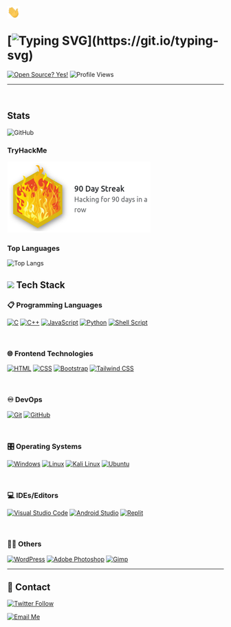 # <p> <img src="https://raw.githubusercontent.com/ABSphreak/ABSphreak/master/gifs/Hi.gif" width="30px"></p> [![Typing SVG](https://readme-typing-svg.herokuapp.com?font=Ubuntu&size=40&duration=1700&pause=2500&color=F7103D&random=false&width=800&height=200&lines=Faded+Here!;Front-End+Developer+%26+Ethical+Hacker+%F0%9F%A5%B7;Coding+for+creativity%2C+hacking+for+security+%F0%9F%9B%A1%EF%B8%8F;%F0%9F%93%8DSomewhere+between+0's+and+1's.)](https://git.io/typing-svg)


[![Open Source? Yes!](https://badgen.net/badge/Open%20Source%20%3F/Yes%21/red?icon=github)](https://github.com/anonfaded/#-contact)
![Profile Views](https://komarev.com/ghpvc/?username=anonfaded)


---
<br>

## Stats

![GitHub](https://github-readme-stats.vercel.app/api?username=anonfaded&show_icons=true&theme=radical)
<br>


### TryHackMe
![TryHackMe](/images/ss.png)
<br>


### Top Languages

![Top Langs](https://github-readme-stats.vercel.app/api/top-langs/?username=anonfaded&layout=compact&theme=radical)
<br>



<!-- Skills ############################ 
-->

## <img  src="https://media2.giphy.com/media/QssGEmpkyEOhBCb7e1/giphy.gif?cid=ecf05e47a0n3gi1bfqntqmob8g9aid1oyj2wr3ds3mg700bl&rid=giphy.gif" width ="25"><b>  Tech Stack</b><br>

### 📋 Programming Languages

<p align="left"> 
  <a href="https://www.cprogramming.com/" target="_blank"> 
    <img alt="C" src="https://img.shields.io/badge/C-%232370ED.svg?logo=c&logoColor=white"></a> 
  <a href="https://www.w3schools.com/cpp/" target="_blank"> 
    <img alt="C++" src="https://img.shields.io/badge/C++-%2300599C.svg?logo=c%2B%2B&logoColor=white"></a> 
  <a href="https://developer.mozilla.org/en-US/docs/Web/JavaScript" target="_blank"> 
    <img alt="JavaScript" src="https://img.shields.io/badge/JavaScript-%23F7DF1E.svg?logo=javascript&logoColor=black"></a>
  <a href="https://www.python.org" target="_blank">
    <img alt="Python" src="https://img.shields.io/badge/Python-%2314354C.svg?logo=python&logoColor=white"></a>
  <a href="https://www.gnu.org/software/bash/" target="_blank">
    <img alt="Shell Script" src="https://img.shields.io/badge/Shell%20Script-%23121011.svg?logo=gnu-bash&logoColor=white"></a>
</p>
<br>




### 🌐 Frontend Technologies

<p align="left"> 
  <a href="https://www.w3.org/html/" target="_blank"> 
   <img alt="HTML" src="https://img.shields.io/badge/HTML5-%23E34F26.svg?logo=html5&logoColor=white"></a>  
  <a href="https://www.w3schools.com/css/" target="_blank">
    <img alt="CSS" src="https://img.shields.io/badge/CSS3-%231572B6.svg?logo=css3&logoColor=white"></a> 
  <a href="https://getbootstrap.com" target="_blank"> 
    <img alt="Bootstrap" src="https://img.shields.io/badge/Bootstrap-%23563D7C.svg?logo=bootstrap&logoColor=white"/></a>
  <a href="https://tailwindcss.com" target="_blank"> 
    <img alt="Tailwind CSS" src="https://img.shields.io/badge/Tailwind%20CSS-%2338B2AC.svg?logo=tailwind-css&logoColor=white"/></a>
</p>
<br>


### ♾️ DevOps

<p align="left"> 


 <a href="https://git-scm.com/" target="_blank"> 
    <img alt="Git" src="https://img.shields.io/badge/Git-%23F05033.svg?logo=git&logoColor=white"/></a>
 <a href="https://github.com/" target="_blank"> 
    <img alt="GitHub" src="https://img.shields.io/badge/GitHub-%23121011.svg?logo=github&logoColor=white"/></a>
</p>
<br>






### 🎛️ Operating Systems

<p align="left"> 

 <a href="https://www.microsoft.com/en-us/windows/" target="_blank"> 
    <img alt="Windows" src="https://img.shields.io/badge/Windows-0078D6?logo=windows&logoColor=white"/></a>
  <a href="https://www.linux.org/" target="_blank"> 
    <img alt="Linux" src="https://img.shields.io/badge/Linux-FCC624?logo=linux&logoColor=black"/></a>
 <a href="https://www.kali.org/" target="_blank"> 
    <img alt="Kali Linux" src="https://img.shields.io/badge/Kali%20Linux-268BEE?logo=kalilinux&logoColor=white"/></a>
 <a href="https://ubuntu.com/" target="_blank"> 
    <img alt="Ubuntu" src="https://img.shields.io/badge/Ubuntu-E95420?logo=ubuntu&logoColor=white"/></a>
</p>
<br>

    
    
### 💻 IDEs/Editors

<p align="left"> 
  <a href="https://code.visualstudio.com/" target="_blank"> 
   <img alt="Visual Studio Code" src="https://img.shields.io/badge/Visual%20Studio%20Code-0078d7.svg?logo=visual-studio-code&logoColor=white"></a>   
  <a href="https://developer.android.com/studio" target="_blank">
    <img alt="Android Studio" src="https://img.shields.io/badge/Android%20Studio-3DDC84.svg?logo=android-studio&logoColor=white"></a>
 <a href="https://www.replit.com" target="_blank"> 
    <img alt="Replit" src="https://img.shields.io/badge/Replit%20-000000.svg?logo=replit&logoColor=white"/></a>
</p>
<br>



    
    

  
  
  
### 👨‍💻 Others

<a href="https://wordpress.org" target="_blank"><img alt="WordPress" src="https://img.shields.io/badge/WordPress-%23117AC9.svg?logo=WordPress&logoColor=white"></a>
<a href="https://www.adobe.com/products/photoshop.html" target="_blank"><img alt="Adobe Photoshop" src="https://img.shields.io/badge/adobe%20photoshop-%2331A8FF.svg?logo=adobe%20photoshop&logoColor=white"></a>
<a href="https://www.gimp.com" target="_blank"><img alt="Gimp" src="https://img.shields.io/badge/Gimp%20-%2331A8FF.svg?logo=%20&logoColor=white"></a>






---
## 📧 Contact

[![Twitter Follow](https://img.shields.io/twitter/follow/🥷🏻?style=social)](https://x.com/anon_faded)

[![Email Me](https://img.shields.io/badge/Email-Me-red?style=social&logo=protonmail)](mailto:anonfaded@duck.com)











<!--
anonfaded/anonfaded is a ✨ special ✨ repository because its `README.md` (this file) appears on your GitHub profile.
You can click the Preview link to take a look at your changes.
-->
<!-- <img src="https://media.giphy.com/media/ObNTw8Uzwy6KQ/giphy.gif" width="30px"> 
this is a star gif emoji
-->
